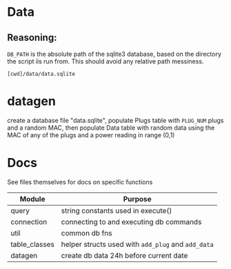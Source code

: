# Data

## Reasoning:

`DB_PATH` is the absolute path of the sqlite3 database, based on the directory
the script iis run from. This should avoid any relative path messiness.

```
[cwd]/data/data.sqlite
```

# datagen

create a database file "data.sqlite", populate Plugs table with `PLUG_NUM` plugs
and a random MAC, then populate Data table with random data using the MAC of any
of the plugs and a power reading in range (0,1)

# Docs

See files themselves for docs on specific functions

Module | Purpose
-----|--------
query|string constants used in execute()
connection|connecting to and executing db commands
util|common db fns
table_classes|helper structs used with `add_plug` and `add_data`
datagen|create db data 24h before current date
